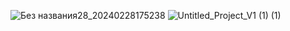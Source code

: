 ![Без названия28_20240228175238](https://github.com/Albertyerg/Albertyerg/assets/145461638/bb4c9bb6-44f1-417b-804e-0b80a8f08df5)
![Untitled_Project_V1 (1) (1)](https://github.com/Albertyerg/Albertyerg/assets/145461638/8b205d14-f67f-4d94-b1cf-ab40e70b36f2)



